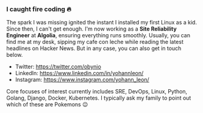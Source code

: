 ### I caught fire coding 🔥 

The spark I was missing ignited the instant I installed my first Linux as a kid. Since then, I can't get enough. I'm now working as a **Site Reliability Engineer** at **Algolia**, ensuring everything runs smoothly. Usually, you can find me at my desk, sipping my cafe con leche while reading the latest headlines on Hacker News. But in any case, you can also get in touch below.

* Twitter: https://twitter.com/obynio
* LinkedIn: https://www.linkedin.com/in/yohannleon/
* Instagram: https://www.instagram.com/yohann_leon/

Core focuses of interest currently includes SRE, DevOps, Linux, Python, Golang, Django, Docker, Kubernetes. I typically ask my family to point out which of these are Pokemons 😉 
